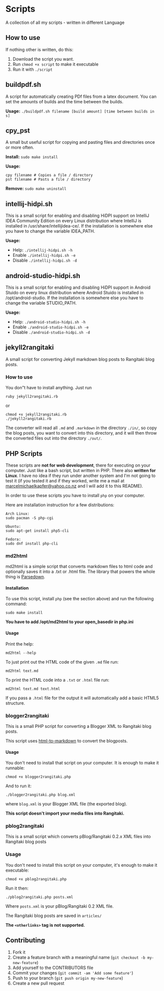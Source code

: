# Scripts
A collection of all my scripts - written in different Language

## How to use

If nothing other is written, do this:

 1. Download the script you want.
 2. Run ``chmod +x script`` to make it executable
 3. Run it with ``./script``

## buildpdf.sh

A script for automatically creating PDf files from a latex document. You can set the amounts of builds and the time between the builds.

**Usage:** ``./buildpdf.sh filename [build amount] [time between builds in s]``

## cpy_pst

A small but useful script for copying and pasting files and directories once or more often.

**Install:** ``sudo make install``

**Usage:**

```
cpy filename # Copies a file / directory
pst filename # Pasts a file / directory
```

**Remove:** ``sudo make uninstall``

## intellij-hidpi.sh

This is a small script for enabling and disabling HiDPI support on IntelliJ IDEA Community Edition on every Linux distribution where IntelliJ is installed in /usr/share/intellijidea-ce/. If the installation is somewhere else you have to change the variable IDEA_PATH.

**Usage:**

 - Help: ``./intellij-hidpi.sh -h``
 - Enable ``./intellij-hidpi.sh -e``
 - Disable ``./intellij-hidpi.sh -d``

## android-studio-hidpi.sh

This is a small script for enabling and disabling HiDPI support in Android Stuido on every linux distribution where Android Stuido is installed in /opt/android-studio. If the installation is somewhere else you have to change the variable STUDIO_PATH.

**Usage:**

 - Help: ``./android-studio-hidpi.sh -h``
 - Enable ``./android-studio-hidpi.sh -e``
 - Disable ``./android-studio-hidpi.sh -d``

## jekyll2rangitaki

A small script for converting Jekyll markdown blog posts to Rangitaki blog posts.

### How to use

You don"t have to install anything. Just run

```
ruby jekyll2rangitaki.rb
```

or

```
chmod +x jekyll2rangitaki.rb
./jekyll2rangitaki.rb
```

The converter will read all `.md` and `.markdown` in the directory `./in/`, so copy the blog posts, you want to convert into this directory, and it will then throw the converted files out into the directory `./out/`.

## PHP Scripts

These scripts are **not for web development**, there for executing on your computer. Just like a bash script, but written in PHP. There also **written for Linux**. I have no idea if they run under another system and I'm not going to test it (if you tested it and  if they worked, write me a mail at [marcelmichaelkapfer@yahoo.co.nz](mailto:marcelmichaelkapfer@yahoo.co.nz) and I will add it to this README).

In order to use these scripts you have to install `php` on your computer.

Here are installation instruction for a few distributions:

```
Arch Linux:
sudo pacman -S php-cgi

Ubuntu:
sudo apt-get install php5-cli

Fedora:
sudo dnf install php-cli
```

### md2html

md2html is a simple script that converts markdown files to html code and optionally saves it into a .txt or .html file. The library that powers the whole thing is [Parsedown](https://github.com/erusev/parsedown).

#### Installation

To use this script, install `php` (see the section above) and run the following command:
```
sudo make install
```

**You have to add /opt/md2html to your open_basedir in php.ini**

#### Usage

Print the help:
```
md2html --help
```

To just print out the HTML code of the given `.md` file run:
```
md2html text.md
```

To print the HTML code into a `.txt` or `.html` file run:
```
md2html text.md text.html
```
If you pass a `.html` file for the output it will automatically add a basic HTML5 structure.

### blogger2rangitaki

This is a small PHP script for converting a Blogger XML to Rangitaki blog posts.

This script uses [html-to-markdown](https://github.com/thephpleague/html-to-markdown) to convert the blogposts.

#### Usage

You don't need to install that script on your computer. It is enough to make it runnable:

```
chmod +x blogger2rangitaki.php
```

And to run it:

```
./blogger2rangitaki.php blog.xml
```

where `blog.xml` is your Blogger XML file (the exported blog).

**This script doesn't import your media files into Rangitaki.**

### pblog2rangitaki

This is a small script which converts pBlog/Rangitaki 0.2.x XML files into Rangitaki blog posts

### Usage

You don't need to install this script on your computer, it's enough to make it executable:

```
chmod +x pblog2rangitaki.php
```

Run it then:

```
./pblog2rangitaki.php posts.xml
```

Where `posts.xml` is your pBlog/Rangitaki 0.2 XML file.

The Rangitaki blog posts are saved in `articles/`

**The `<otherlinks>` tag is not supported.**

## Contributing

1. Fork it
2. Create a feature branch with a meaningful name (`git checkout -b my-new-feature`)
3. Add yourself to the CONTRIBUTORS file
4. Commit your changes (`git commit -am 'Add some feature'`)
5. Push to your branch (`git push origin my-new-feature`)
6. Create a new pull request
